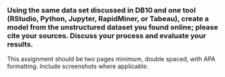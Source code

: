 ### Using the same data set discussed in DB10 and one tool (RStudio, Python, Jupyter, RapidMiner, or Tabeau), create a model from the unstructured dataset you found online; please cite your sources. Discuss your process and evaluate your results.

This assignment should be two pages minimum, double spaced, with APA formatting. Include screenshots where applicable.
